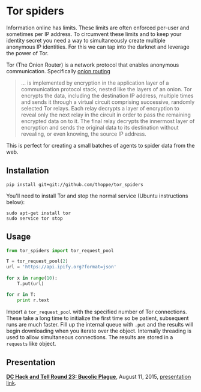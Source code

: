 # Tor spiders

Information online has limits. 
These limits are often enforced per-user and sometimes per IP address. 
To circumvent these limits and to keep your identity secret you need a way to simultaneously create multiple anonymous IP identities.
For this we can tap into the darknet and leverage the power of Tor.

Tor (The Onion Router) is a network protocol that enables anonymous communication. Specifically [onion routing][1]

> ... is implemented by encryption in the application layer of a communication protocol stack, nested like the layers of an onion. Tor encrypts the data, including the destination IP address, multiple times and sends it through a virtual circuit comprising successive, randomly selected Tor relays. Each relay decrypts a layer of encryption to reveal only the next relay in the circuit in order to pass the remaining encrypted data on to it. The final relay decrypts the innermost layer of encryption and sends the original data to its destination without revealing, or even knowing, the source IP address.

This is perfect for creating a small batches of agents to spider data from the web.

## Installation

    pip install git+git://github.com/thoppe/tor_spiders

You'll need to install Tor and stop the normal service (Ubuntu instructions below):

    sudo apt-get install tor
    sudo service tor stop

## Usage

``` python
from tor_spiders import tor_request_pool

T = tor_request_pool(2)
url = 'https://api.ipify.org?format=json'
    
for x in range(10):
    T.put(url)

for r in T:
    print r.text
``` 

Import a `tor_request_pool` with the specified number of Tor connections. 
These take a long time to initialize the first time so be patient, subsequent runs are much faster. 
Fill up the internal queue with `.put` and the results will begin downloading when you iterate over the object. 
Internally threading is used to allow simultaneous connections. 
The results are stored in a `requests` like object.

## Presentation

**[DC Hack and Tell Round 23: Bucolic Plague](http://www.meetup.com/DC-Hack-and-Tell/events/220231769/)**, August 11, 2015, [presentation link](http://thoppe.github.io/tor_spiders/HnC_presentation.html).

[1]: https://en.wikipedia.org/wiki/Tor_(anonymity_network)
